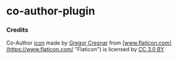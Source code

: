# co-author-plugin

### Credits

Co-Author [icon](https://www.flaticon.com/free-icon/users_125773) made by [Gregor Cresnar](https://www.flaticon.com/authors/gregor-cresnar "Gregor Cresnar") from 
[www.flaticon.com](https://www.flaticon.com/ "Flaticon") is licensed by
[CC 3.0 BY](http://creativecommons.org/licenses/by/3.0/ "Creative Commons BY 3.0")
